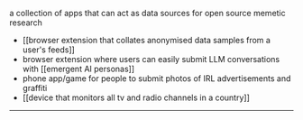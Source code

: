 a collection of apps that can act as data sources for open source memetic research
- [[browser extension that collates anonymised data samples from a user's feeds]]
- browser extension where users can easily submit LLM conversations with [[emergent AI personas]]
- phone app/game for people to submit photos of IRL advertisements and graffiti
- [[device that monitors all tv and radio channels in a country]]

---
